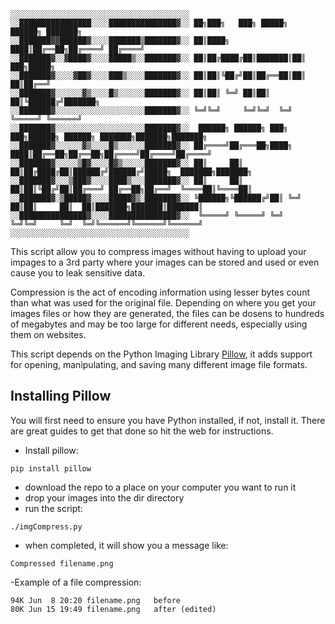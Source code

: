 ```
░░░░░░░░░░░░░░░░░░░░░░░░░░░░░░░░░░░░░░░░   
░░████████████████░░░░███████████████▓░░ ██╗███╗   ███╗ █████╗  ██████╗ ███████╗ 
░░███████▓▓██████▓░░░░███████▒███████▓░░ ██║████╗ ████║██╔══██╗██╔════╝ ██╔════╝ 
░░███████▓░░▓████▓░░░░█████▒░░███████▓░░ ██║██╔████╔██║███████║██║  ███╗█████╗ 
░░███████▓░░░░▓██▓░░░░███▒░░░░███████▓░░ ██║██║╚██╔╝██║██╔══██║██║   ██║██╔══╝    
░░███████▓░░░░░░▓▒░░░░█▒░░░░░░███████▓░░ ██║██║ ╚═╝ ██║██║  ██║╚██████╔╝███████╗
░░███████▓░░░░░░░░░░░░░░░░░░░░███████▓░░ ╚═╝╚═╝     ╚═╝╚═╝  ╚═╝ ╚═════╝ ╚══════╝
░░███████▓░░░░░░░░░░░░░░░░░░░░███████▓░░  ██████╗ ██████╗ ███╗   ███╗██████╗ ██████╗ ███████╗███████╗███████╗
░░███████▓░░░░░░▓▒░░░░█▒░░░░░░███████▓░░ ██╔════╝██╔═══██╗████╗ ████║██╔══██╗██╔══██╗██╔════╝██╔════╝██╔════╝
░░███████▓░░░░░▒█▓░░░░█▓▒░░░░░███████▓░░ ██║     ██║   ██║██╔████╔██║██████╔╝██████╔╝█████╗  ███████╗███████╗
░░███████▓░░░▒███▓░░░░████▒░░░███████▓░░ ██║     ██║   ██║██║╚██╔╝██║██╔═══╝ ██╔══██╗██╔══╝  ╚════██║╚════██║
░░███████▓░▒█████▓░░░░█████▓▒░███████▓░░ ╚██████╗╚██████╔╝██║ ╚═╝ ██║██║     ██║  ██║███████╗███████║███████║
░░███████████████▓░░░░███████████████▓░░  ╚═════╝ ╚═════╝ ╚═╝     ╚═╝╚═╝     ╚═╝  ╚═╝╚══════╝╚══════╝╚══════╝
░░░░░░░░░░░░░░░░░░░░░░░░░░░░░░░░░░░░░░░░   
```

This script allow you to compress images without having to upload your impages to a 3rd party where your images can be stored and used or even cause you to leak sensitive data.

Compression is the act of encoding information using lesser bytes count than what was used for the original file. Depending on where you get your images files or how they are generated, the files can be dosens to hundreds of megabytes and may be too large for different needs, especially using them on websites.

This script depends on the Python Imaging Library [Pillow](https://github.com/python-pillow/Pillow), it adds support for opening, manipulating, and saving many different image file formats.

## Installing Pillow

You will first need to ensure you have Python installed, if not, install it. There are great guides to get that done so hit the web for instructions.

- Install pillow:
```
pip install pillow
```
- download the repo to a place on your computer you want to run it
- drop your images into the dir directory
- run the script:
```
./imgCompress.py
```
- when completed, it will show you a message like:
```
Compressed filename.png
```
-Example of a file compression:
```
94K Jun  8 20:20 filename.png   before
80K Jun 15 19:49 filename.png   after (edited)
```
